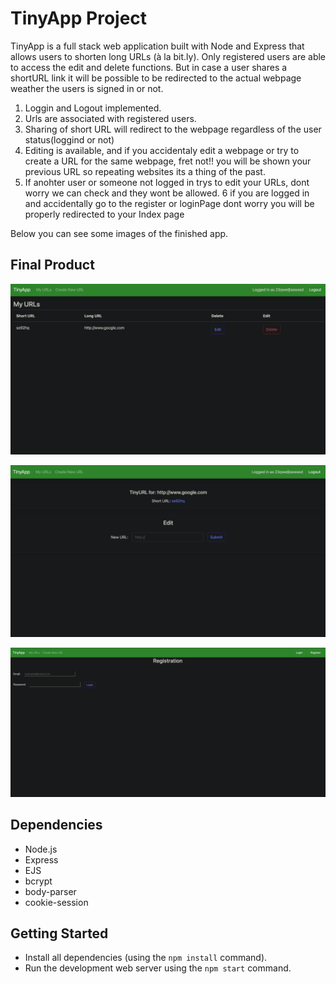 # TinyApp Project

TinyApp is a full stack web application built with Node and Express that allows users to shorten long URLs (à la bit.ly). Only registered users are able to access the edit and delete functions. But in case a user shares a shortURL link it will be possible to be redirected to the actual webpage weather the users is signed in or not.

  1. Loggin and Logout implemented.
  2. Urls are associated with registered users.
  3. Sharing of short URL will redirect to the webpage regardless of the user status(loggind or not)
  4. Editing is available, and if you accidentaly edit a webpage or try to create a URL for the same webpage, fret not!! you will be shown your previous URL so repeating websites its a thing of the past.
  5. If anohter user or someone not logged in trys to edit your URLs, dont worry we can check and they wont be allowed. 
  6 if you are logged in and accidentally go to the register or loginPage dont worry you will be properly redirected to your Index page


  Below you can see some images of the finished app. 

## Final Product

!["Index page"](https://github.com/BRB3D/tinyapp/blob/main/docs/Index.png?raw=true)

!["Edit page"](https://github.com/BRB3D/tinyapp/blob/main/docs/edit.png?raw=true)

!["Registration Page"](https://github.com/BRB3D/tinyapp/blob/main/docs/Registration.png?raw=true)

## Dependencies

- Node.js
- Express
- EJS
- bcrypt
- body-parser
- cookie-session

## Getting Started

- Install all dependencies (using the `npm install` command).
- Run the development web server using the `npm start` command.
